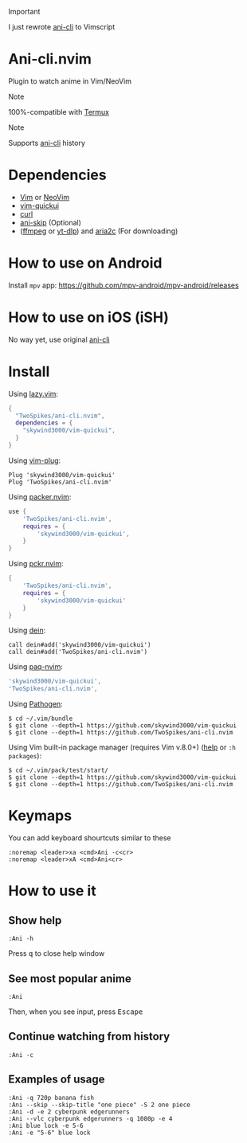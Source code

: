 > [!Important]
> I just rewrote [ani-cli](https://github.com/pystardust/ani-cli) to Vimscript

# Ani-cli.nvim

Plugin to watch anime in Vim/NeoVim

> [!Note]
> 100%-compatible with [Termux](https://github.com/termux/termux-app)

> [!Note]
> Supports [ani-cli](https://github.com/pystardust/ani-cli) history

# Dependencies

- [Vim](https://github.com/vim/vim) or [NeoVim](https://github.com/neovim/neovim)
- [vim-quickui](https://github.com/skywind3000/vim-quickui)
- [curl](https://github.com/curl/curl)
- [ani-skip](https://github.com/synacktraa/ani-skip) (Optional)
- ([ffmpeg](https://git.ffmpeg.org/ffmpeg.git) or [yt-dlp](https://github.com/yt-dlp/yt-dlp)) and [aria2c](https://aria2.github.io/) (For downloading)

# How to use on Android

Install `mpv` app: https://github.com/mpv-android/mpv-android/releases

# How to use on iOS (iSH)

No way yet, use original [ani-cli](https://github.com/pystardust/ani-cli)

# Install

Using [lazy.vim](https://github.com/folke/lazy.nvim):
```lua
{
  "TwoSpikes/ani-cli.nvim",
  dependencies = {
    "skywind3000/vim-quickui",
  }
}
```

Using [vim-plug](https://github.com/junegunn/vim-plug):
```vim
Plug 'skywind3000/vim-quickui'
Plug 'TwoSpikes/ani-cli.nvim'
```

Using [packer.nvim](https://github.com/wbthomason/packer.nvim):
```lua
use {
    'TwoSpikes/ani-cli.nvim',
    requires = {
        'skywind3000/vim-quickui',
    }
}
```

Using [pckr.nvim](https://github.com/lewis6991/pckr.nvim):
```lua
{
    'TwoSpikes/ani-cli.nvim',
    requires = {
        'skywind3000/vim-quickui'
    }
}
```

Using [dein](https://github.com/Shougo/dein.vim):
```vim
call dein#add('skywind3000/vim-quickui')
call dein#add('TwoSpikes/ani-cli.nvim')
```

Using [paq-nvim](https://github.com/savq/paq-nvim):
```lua
'skywind3000/vim-quickui',
'TwoSpikes/ani-cli.nvim',
```

Using [Pathogen](https://github.com/tpope/vim-pathogen):
```console
$ cd ~/.vim/bundle
$ git clone --depth=1 https://github.com/skywind3000/vim-quickui
$ git clone --depth=1 https://github.com/TwoSpikes/ani-cli.nvim
```

Using Vim built-in package manager (requires Vim v.8.0+) ([help](https://vimhelp.org/repeat.txt.html#packages) or `:h packages`):
```console
$ cd ~/.vim/pack/test/start/
$ git clone --depth=1 https://github.com/skywind3000/vim-quickui
$ git clone --depth=1 https://github.com/TwoSpikes/ani-cli.nvim
```

# Keymaps

You can add keyboard shourtcuts similar to these

```vim
:noremap <leader>xa <cmd>Ani -c<cr>
:noremap <leader>xA <cmd>Ani<cr>
```

# How to use it

## Show help

```vim
:Ani -h
```

Press <kbd>q</kbd> to close help window

## See most popular anime

```vim
:Ani
```

Then, when you see input, press <kbd>Escape</kbd>

## Continue watching from history

```vim
:Ani -c
```

## Examples of usage

```vim
:Ani -q 720p banana fish
:Ani --skip --skip-title "one piece" -S 2 one piece
:Ani -d -e 2 cyberpunk edgerunners
:Ani --vlc cyberpunk edgerunners -q 1080p -e 4
:Ani blue lock -e 5-6
:Ani -e "5-6" blue lock
```
